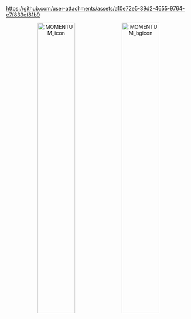 https://github.com/user-attachments/assets/a10e72e5-39d2-4655-9764-e7f833ef81b9

<p align="center">
  <img src="https://github.com/user-attachments/assets/e0bea0ea-d21e-4a77-8d8c-3c6a8923532e" alt="MOMENTUM_icon" width="45%" />
  <img src="https://github.com/user-attachments/assets/64c11691-29e0-472f-9ccc-a93de9235dcc" alt="MOMENTUM_bgicon" width="45%" />
</p>

